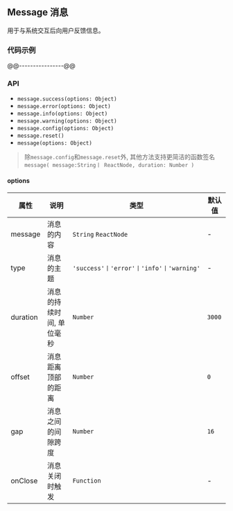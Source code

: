 ## Message 消息
用于与系统交互后向用户反馈信息。
### 代码示例
@@----------------@@
### API
- ```message.success(options: Object)```
- ```message.error(options: Object)```
- ```message.info(options: Object)```
- ```message.warning(options: Object)```
- ```message.config(options: Object)```
- ```message.reset()```
- ```message(options: Object)```

> 除```message.config```和```message.reset```外, 其他方法支持更简洁的函数签名```message( message:String丨 ReactNode, duration: Number )```

#### options
属性 | 说明 | 类型 | 默认值
-----|------| ---- | ---
message | 消息的内容 | ```String``` ```ReactNode``` | -
type | 消息的主题 | ```'success'丨'error'丨'info'丨'warning'``` | -
duration | 消息的持续时间, 单位毫秒 | ```Number``` | ```3000```
offset | 消息距离顶部的距离 | ```Number``` | ```0```
gap | 消息之间的间隙跨度 | ```Number``` | ```16```
onClose | 消息关闭时触发 | ```Function``` | -
